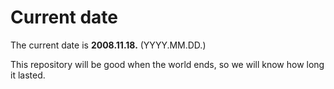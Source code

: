 # Current date

The current date is **2008.11.18.** (YYYY.MM.DD.)

This repository will be good when the world ends, so we will know how long it lasted.